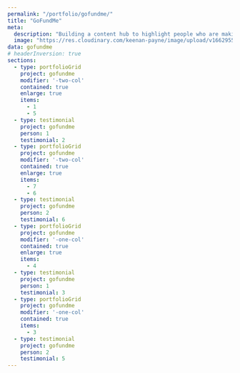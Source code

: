```yaml
---
permalink: "/portfolio/gofundme/"
title: "GoFundMe"
meta: 
  description: "Building a content hub to highlight people who are making a difference."
  image: "https://res.cloudinary.com/keenan-payne/image/upload/v1662955280/portfolio/asana/cover_f0k9td.png"
data: gofundme
# headerInversion: true
sections: 
  - type: portfolioGrid
    project: gofundme
    modifier: '-two-col'
    contained: true
    enlarge: true
    items: 
      - 1
      - 5
  - type: testimonial
    project: gofundme
    person: 1
    testimonial: 2
  - type: portfolioGrid
    project: gofundme
    modifier: '-two-col'
    contained: true
    enlarge: true
    items: 
      - 7
      - 6
  - type: testimonial
    project: gofundme
    person: 2
    testimonial: 6
  - type: portfolioGrid
    project: gofundme
    modifier: '-one-col'
    contained: true
    enlarge: true
    items: 
      - 4
  - type: testimonial
    project: gofundme
    person: 1
    testimonial: 3
  - type: portfolioGrid
    project: gofundme
    modifier: '-one-col'
    contained: true
    items: 
      - 3
  - type: testimonial
    project: gofundme
    person: 2
    testimonial: 5
---
```

